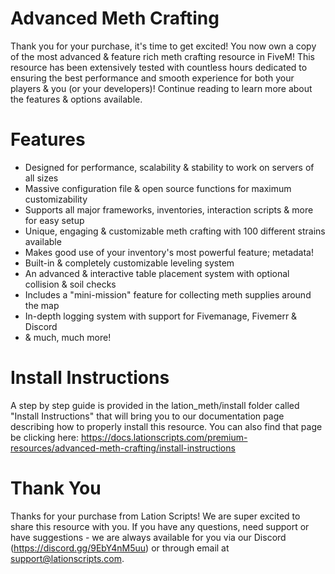 # Advanced Meth Crafting
Thank you for your purchase, it's time to get excited! You now own a copy of the most advanced & feature rich meth crafting resource in FiveM! This resource has been extensively tested with countless hours dedicated to ensuring the best performance and smooth experience for both your players & you (or your developers)! Continue reading to learn more about the features & options available.

# Features
- Designed for performance, scalability & stability to work on servers of all sizes
- Massive configuration file & open source functions for maximum customizability
- Supports all major frameworks, inventories, interaction scripts & more for easy setup
- Unique, engaging & customizable meth crafting with 100 different strains available
- Makes good use of your inventory's most powerful feature; metadata!
- Built-in & completely customizable leveling system
- An advanced & interactive table placement system with optional collision & soil checks
- Includes a "mini-mission" feature for collecting meth supplies around the map
- In-depth logging system with support for Fivemanage, Fivemerr & Discord
- & much, much more!

# Install Instructions
A step by step guide is provided in the lation_meth/install folder called "Install Instructions" that will bring you to our documentation page describing how to properly install this resource. You can also find that page be clicking here: https://docs.lationscripts.com/premium-resources/advanced-meth-crafting/install-instructions

# Thank You
Thanks for your purchase from Lation Scripts! We are super excited to share this resource with you. If you have any questions, need support or have suggestions - we are always available for you via our Discord (https://discord.gg/9EbY4nM5uu) or through email at support@lationscripts.com.